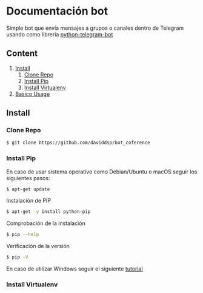 # Documentación bot

Simple bot que envía mensajes a grupos o canales dentro de Telegram usando como libreria [python-telegram-bot](https://github.com/python-telegram-bot/python-telegram-bot)

## Content

1. [Install](#install)
    1. [Clone Repo](#clone-repo)
    1. [Install Pip](#install-pip)
    1. [Install Virtualenv](#install-virtualenv)
2. [Basico Usage](#basic-usage)


## Install

### Clone Repo

```bash
$ git clone https://github.com/daviddsp/bot_coference
```

### Install Pip

En caso de usar sistema operativo como Debian/Ubuntu o macOS seguir los siguientes pasos:

```bash
$ apt-get update
```
Instalación de PIP
```bash
$ apt-get -y install python-pip
```
Comprobación de la instalación 
```bash
$ pip --help
```
Verificación de la versión
```bash
$ pip -V
```

En caso de utilizar Windows seguir el siguiente [tutorial](https://github.com/BurntSushi/nfldb/wiki/Python-&-pip-Windows-installation)


### Install Virtualenv





